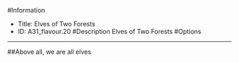 #Information
 - Title: Elves of Two Forests
 - ID: A31_flavour.20
#Description
Elves of Two Forests
#Options

___
##Above all, we are all elves
